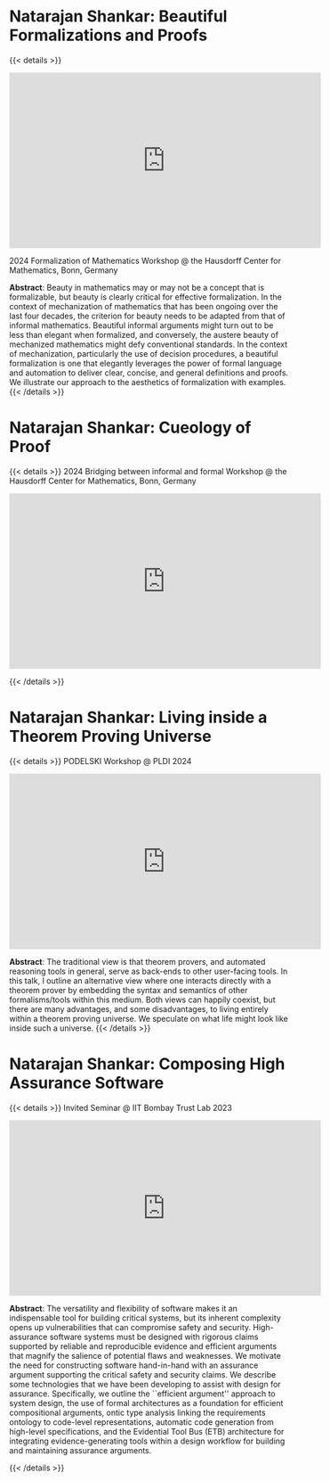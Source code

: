 # Natarajan Shankar: Beautiful Formalizations and Proofs
{{< details >}}
<p align="center"><iframe width="560" height="315" src="https://www.youtube.com/embed/8I-v3y1MGfM?si=RBBfmKA_8Xzr9FK6" title="YouTube video player" frameborder="0" allow="accelerometer; autoplay; clipboard-write; encrypted-media; gyroscope; picture-in-picture; web-share" referrerpolicy="strict-origin-when-cross-origin" allowfullscreen></iframe></p>

2024 Formalization of Mathematics Workshop @ the Hausdorff Center for Mathematics, Bonn, Germany

**Abstract**: Beauty in mathematics may or may not be a concept that is formalizable, but beauty is clearly critical for effective formalization. In the context of mechanization of mathematics that has been ongoing over the last four decades, the criterion for beauty needs to be adapted from that of informal mathematics. Beautiful informal arguments might turn out to be less than elegant when formalized, and conversely, the austere beauty of mechanized mathematics might defy conventional standards. In the context of mechanization, particularly the use of decision procedures, a beautiful formalization is one that elegantly leverages the power of formal language and automation to deliver clear, concise, and general definitions and proofs. We illustrate our approach to the aesthetics of formalization with examples.
{{< /details >}}


# Natarajan Shankar: Cueology of Proof
{{< details >}}
2024 Bridging between informal and formal Workshop @ the Hausdorff Center for Mathematics, Bonn, Germany

<p align="center"><iframe width="560" height="315" src="https://www.youtube.com/embed/YKmiRGCBSmk?si=Z9D6XTR7_unAd-1w" title="YouTube video player" frameborder="0" allow="accelerometer; autoplay; clipboard-write; encrypted-media; gyroscope; picture-in-picture; web-share" referrerpolicy="strict-origin-when-cross-origin" allowfullscreen></iframe></p>
{{< /details >}}

# Natarajan Shankar: Living inside a Theorem Proving Universe
{{< details >}}
PODELSKI Workshop @ PLDI 2024
<p align="center"><iframe width="560" height="315" src="https://www.youtube.com/embed/rXmeECw1pl4?si=ihya7-COBRLXbmwE" title="YouTube video player" frameborder="0" allow="accelerometer; autoplay; clipboard-write; encrypted-media; gyroscope; picture-in-picture; web-share" referrerpolicy="strict-origin-when-cross-origin" allowfullscreen></iframe></p>

**Abstract**: The traditional view is that theorem provers, and automated reasoning tools in general, serve as back-ends to other user-facing tools. In this talk, I outline an alternative view where one interacts directly with a theorem prover by embedding the syntax and semantics of other formalisms/tools within this medium. Both views can happily coexist, but there are many advantages, and some disadvantages, to living entirely within a theorem proving universe. We speculate on what life might look like inside such a universe.
{{< /details >}}

# Natarajan Shankar: Composing High Assurance Software
{{< details >}}
Invited Seminar @ IIT Bombay Trust Lab 2023
<p align="center"><iframe width="560" height="315" src="https://www.youtube.com/embed/cS-3-6Xk0ns?si=VvQAHoxtSVYDpOna" title="YouTube video player" frameborder="0" allow="accelerometer; autoplay; clipboard-write; encrypted-media; gyroscope; picture-in-picture; web-share" referrerpolicy="strict-origin-when-cross-origin" allowfullscreen></iframe></p>

**Abstract**: The versatility and flexibility of software makes it an indispensable tool for building critical systems, but its inherent complexity opens up vulnerabilities that can compromise safety and security.  High-assurance software systems must be designed with rigorous claims supported by reliable and reproducible evidence and efficient arguments that magnify the salience of potential flaws and weaknesses.  We motivate the need for constructing software hand-in-hand with an assurance argument supporting the critical safety and security claims.  We describe some technologies that we have been developing to assist with design for assurance.  Specifically, we outline the ``efficient argument'' approach to system design, the use of formal architectures as a foundation for efficient compositional arguments, ontic type analysis linking the requirements ontology to code-level representations, automatic code generation from high-level specifications, and the Evidential Tool Bus (ETB) architecture for integrating evidence-generating tools within a design workflow for building and maintaining assurance arguments.

{{< /details >}}
